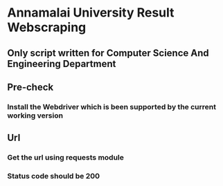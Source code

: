# Annamalai University Result Webscraping #
## Only script written for Computer Science And Engineering Department ##

## Pre-check
### Install the Webdriver which is been supported by the current working version ##

## Url ##
### Get the url using requests module ###
### Status code should be 200 ###